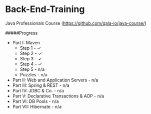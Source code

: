 # Back-End-Training
Java Professionals Course (https://github.com/qala-io/java-course/)

#####Progress
* Part I: Maven
  * Step 1 - ✓
  * Step 2 - ✓
  * Step 3 - ✓
  * Step 4 - ✓
  * Step 5 - n/a
  * Puzzles - n/a
* Part II: Web and Application Servers - n/a
* Part III: Spring & REST - n/a
* Part IV: JDBC & Co. - n/a
* Part V: Declarative Transactions & AOP - n/a
* Part VI: DB Pools - n/a
* Part VII: Hibernate - n/a